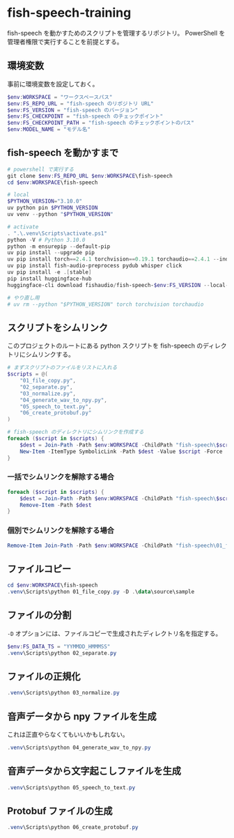 # fish-speech-training

fish-speech を動かすためのスクリプトを管理するリポジトリ。
PowerShell を管理者権限で実行することを前提とする。

## 環境変数

事前に環境変数を設定しておく。

```powershell
$env:WORKSPACE = "ワークスペースパス"
$env:FS_REPO_URL = "fish-speech のリポジトリ URL"
$env:FS_VERSION = "fish-speech のバージョン"
$env:FS_CHECKPOINT = "fish-speech のチェックポイント"
$env:FS_CHECKPOINT_PATH = "fish-speech のチェックポイントのパス"
$env:MODEL_NAME = "モデル名"
```

## fish-speech を動かすまで

```powershell
# powershell で実行する
git clone $env:FS_REPO_URL $env:WORKSPACE\fish-speech
cd $env:WORKSPACE\fish-speech

# local
$PYTHON_VERSION="3.10.0"
uv python pin $PYTHON_VERSION
uv venv --python "$PYTHON_VERSION"

# activate
. ".\.venv\Scripts\activate.ps1"
python -V # Python 3.10.0
python -m ensurepip --default-pip
uv pip install --upgrade pip
uv pip install torch==2.4.1 torchvision==0.19.1 torchaudio==2.4.1 --index-url https://download.pytorch.org/whl/cu121
uv pip install fish-audio-preprocess pydub whisper click
uv pip install -e .[stable]
pip install huggingface-hub
huggingface-cli download fishaudio/fish-speech-$env:FS_VERSION --local-dir $env:FS_CHECKPOINT

# やり直し用
# uv rm --python "$PYTHON_VERSION" torch torchvision torchaudio
```

## スクリプトをシムリンク

このプロジェクトのルートにある python スクリプトを fish-speech のディレクトリにシムリンクする。

```powershell
# まずスクリプトのファイルをリストに入れる
$scripts = @(
    "01_file_copy.py",
    "02_separate.py",
    "03_normalize.py",
    "04_generate_wav_to_npy.py",
    "05_speech_to_text.py",
    "06_create_protobuf.py"
)

# fish-speech のディレクトリにシムリンクを作成する
foreach ($script in $scripts) {
    $dest = Join-Path -Path $env:WORKSPACE -ChildPath "fish-speech\$script"
    New-Item -ItemType SymbolicLink -Path $dest -Value $script -Force
}
```

### 一括でシムリンクを解除する場合

```powershell
foreach ($script in $scripts) {
    $dest = Join-Path -Path $env:WORKSPACE -ChildPath "fish-speech\$script"
    Remove-Item -Path $dest
}
```

### 個別でシムリンクを解除する場合

```powershell
Remove-Item Join-Path -Path $env:WORKSPACE -ChildPath "fish-speech\01_file_copy.py"
```

## ファイルコピー

```powershell
cd $env:WORKSPACE\fish-speech
.venv\Scripts\python 01_file_copy.py -D .\data\source\sample
```

## ファイルの分割

`-D` オプションには、ファイルコピーで生成されたディレクトリ名を指定する。

```powershell
$env:FS_DATA_TS = "YYMMDD_HMMMSS"
.venv\Scripts\python 02_separate.py
```

## ファイルの正規化

```powershell
.venv\Scripts\python 03_normalize.py
```

## 音声データから npy ファイルを生成

これは正直やらなくてもいいかもしれない。

```powershell
.venv\Scripts\python 04_generate_wav_to_npy.py
```

## 音声データから文字起こしファイルを生成

```powershell
.venv\Scripts\python 05_speech_to_text.py
```

## Protobuf ファイルの生成

```powershell
.venv\Scripts\python 06_create_protobuf.py
```
